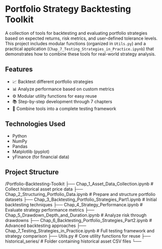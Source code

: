# Portfolio Strategy Backtesting Toolkit

A collection of tools for backtesting and evaluating portfolio strategies based on expected returns, risk metrics, and user-defined tolerance levels. This project includes modular functions (organized in `Utils.py`) and a practical application (`Chap_7_Testing_Strategies_in_Practice.ipynb`) that demonstrates how to combine these tools for real-world strategy analysis.

## Features
- 📈 Backtest different portfolio strategies
- 📊 Analyze performance based on custom metrics
- ⚙️ Modular utility functions for easy reuse
- 📚 Step-by-step development through 7 chapters
- 🎯 Combine tools into a complete testing framework

## Technologies Used
- Python
- NumPy
- Pandas
- Matplotlib (pyplot)
- yFinance (for financial data)

## Project Structure
/Portfolio-Backtesting-Toolkit 
├── Chap_1_Asset_Data_Collection.ipynb # Collect historical asset price data 
├── Chap_2_Structuring_Portfolio_Data.ipynb # Prepare and structure portfolio datasets 
├── Chap_3_Backtesting_Portfolio_Strategies_Part1.ipynb # Initial backtesting techniques 
├── Chap_4_Strategy_Performance.ipynb # Evaluate strategy performance metrics 
├── Chap_5_Drawdown_Depth_and_Duration.ipynb # Analyze risk through drawdowns 
├── Chap_6_Backtesting_Portfolio_Strategies_Part2.ipynb # Advanced backtesting approaches 
├── Chap_7_Testing_Strategies_in_Practice.ipynb # Full testing framework and strategy comparison 
├── Utils.py # Core utility functions for reuse 
├── historical_series/ # Folder containing historical asset CSV files └──
